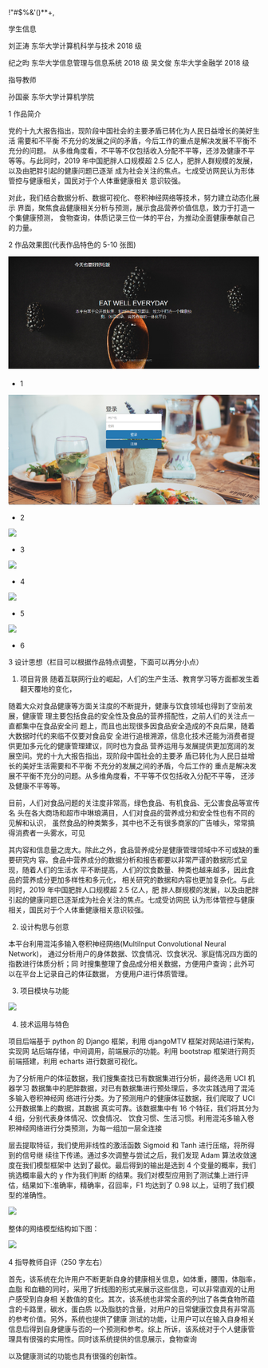 !"#$%&'()\*\*+,

学生信息 

刘正涛  东华大学计算机科学与技术 2018 级 

纪之昀  东华大学信息管理与信息系统  2018 级          吴文俊  东华大学金融学  2018 级 

指导教师 

孙国豪  东华大学计算机学院

1   作品简介 

党的十九大报告指出，现阶段中国社会的主要矛盾已转化为人民日益增长的美好生活 需要和不平衡  不充分的发展之间的矛盾，今后工作的重点是解决发展不平衡不充分的问题。 从多维角度看，不平等不仅包括收入分配不平等，还涉及健康不平等等。与此同时，2019 年中国肥胖人口规模超 2.5 亿人，肥胖人群规模的发展，以及由肥胖引起的健康问题已逐渐 成为社会关注的焦点。七成受访网民认为形体管控与健康相关，国民对于个人体重健康相关 意识较强。

对此，我们结合数据分析、数据可视化、卷积神经网络等技术，努力建立动态化展示 界面，聚焦食品健康相关分析与预测，展示食品营养价值信息，致力于打造一个集健康预测， 食物查询，体质记录三位一体的平台，为推动全面健康奉献自己的力量。

2   作品效果图(代表作品特色的 5-10 张图) 

![](https://github.com/June24-Wu/Project_in_DHU/blob/master/2021%20Computer%20Application%20Ability%20Competition/IMG/Picture_1.png)

- 1 

![](https://github.com/June24-Wu/Project_in_DHU/blob/master/2021%20Computer%20Application%20Ability%20Competition/IMG/Picture_2.png)

- 2 

![](Aspose.Words.84e2aca8-0ad1-4f20-8d24-feacf1b48d19.003.jpeg)

- 3 

![](Aspose.Words.84e2aca8-0ad1-4f20-8d24-feacf1b48d19.004.jpeg)

- 4 

![](Aspose.Words.84e2aca8-0ad1-4f20-8d24-feacf1b48d19.005.jpeg)

- 5 

![](Aspose.Words.84e2aca8-0ad1-4f20-8d24-feacf1b48d19.006.jpeg)

- 6 

3   设计思想（栏目可以根据作品特点调整，下面可以再分小点）

1. 项目背景 随着互联网行业的崛起，人们的生产生活、教育学习等方面都发生着翻天覆地的变化，

随着大众对食品健康等方面关注度的不断提升，健康与饮食领域也得到了空前发展，健康管 理主要包括食品的安全性及食品的营养搭配性，之前人们的关注点一直都集中在食品安全问 题上，而且也出现很多因食品安全造成的不良后果，随着大数据时代的来临不仅要对食品安 全进行追根溯源，信息化技术还能为消费者提供更加多元化的健康管理建议，同时也为食品 营养运用与发展提供更加宽阔的发展空间。党的十九大报告指出，现阶段中国社会的主要矛 盾已转化为人民日益增长的美好生活需要和不平衡  不充分的发展之间的矛盾，今后工作的 重点是解决发  展不平衡不充分的问题。从多维角度看，不平等不仅包括收入分配不平等， 还涉及健康不平等等。

目前，人们对食品问题的关注度非常高，绿色食品、有机食品、无公害食品等宣传名 头在各大商场和超市中琳琅满目，人们对食品的营养成分和安全性也有不同的见解和认识， 虽然食品的种类繁多，其中也不乏有很多商家的广告噱头，常常搞得消费者一头雾水，可见

其内容和信息量之庞大。除此之外，食品营养成分是健康管理领域中不可或缺的重要研究内 容。食品中营养成分的数据分析和报告都要以非常严谨的数据形式呈现，随着人们的生活水 平不断提高，人们的饮食数量、种类也越来越多，因此食品的营养成分更加多样性和多元化， 相关研究的数据和内容也更加复杂化。与此同时，2019 年中国肥胖人口规模超 2.5 亿人，肥 胖人群规模的发展，以及由肥胖引起的健康问题已逐渐成为社会关注的焦点。七成受访网民 认为形体管控与健康相关，国民对于个人体重健康相关意识较强。

2. 设计构思与创意 

本平台利用混沌多输入卷积神经网络(MultiInput Convolutional Neural Network)， 通过分析用户的身体数据、饮食情况、饮食状况、家庭情况四方面的指数进行体质分析；同 时搜集整理了食品成分相关数据，方便用户查询；此外可以在平台上记录自己的体征数据， 方便用户进行体质管理。

3. 项目模块与功能 

![](Aspose.Words.84e2aca8-0ad1-4f20-8d24-feacf1b48d19.007.jpeg)

4. 技术运用与特色 

项目后端基于 python 的 Django 框架，利用 djangoMTV 框架对网站进行架构，实现网 站后端存储，中间调用，前端展示的功能。利用 bootstrap 框架进行网页前端搭建，利用 echarts 进行数据可视化。

为了分析用户的体征数据，我们搜集查找已有数据集进行分析，最终选用 UCI 机器学习 数据集中的肥胖数据，对已有数据集进行预处理后，多次实践选用了混沌多输入卷积神经网 络进行分类。为了预测用户的健康体征数据，我们爬取了 UCI 公开数据集上的数据，其数据 真实可靠。该数据集中有 16 个特征，我们将其分为 4 组，分别代表身体情况、饮食情况、 饮食习惯、生活习惯。利用混沌多输入卷积神经网络进行分类预测，为每一组加一层全连接

层去提取特征，我们使用非线性的激活函数 Sigmoid 和 Tanh 进行压缩，将所得到的信号继 续往下传递。通过多次调整与尝试之后，我们发现 Adam  算法收敛速度在我们模型框架中 达到了最优。最后得到的输出是选到 4 个变量的概率，我们挑选概率最大的 y 作为我们判断 的结果。我们对模型应用到了测试集上进行评估，结果如下:准确率，精确率，召回率，F1 均达到了 0.98 以上，证明了我们模型的准确性。

![](Aspose.Words.84e2aca8-0ad1-4f20-8d24-feacf1b48d19.008.png)

整体的网络模型结构如下图：

![](Aspose.Words.84e2aca8-0ad1-4f20-8d24-feacf1b48d19.009.png)

4   指导教师自评（250 字左右） 

首先，该系统在允许用户不断更新自身的健康相关信息，如体重，腰围，体脂率，血脂 和血糖的同时，采用了折线图的形式来展示这些信息，可以非常直观的让用户感受到自身相 关数值的变化。其次，该系统也非常全面的列出了各类食物所蕴含的卡路里，碳水，蛋白质 以及脂肪的含量，对用户的日常健康饮食具有非常高的参考价值。另外，系统也提供了健康 测试的功能，让用户可以在输入自身相关信息后得到自身健康与否的一个预测和参考。综上 所诉，该系统对于个人健康管理具有很强的实用性。同时该系统提供的信息展示，食物查询

以及健康测试的功能也具有很强的创新性。
